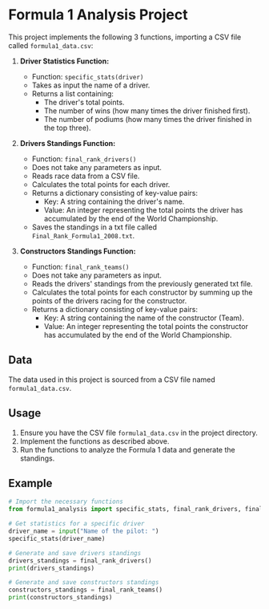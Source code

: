 # Formula 1 Analysis Project

This project implements the following 3 functions, importing a CSV file called `formula1_data.csv`:

1. **Driver Statistics Function:**
   - Function: `specific_stats(driver)`
   - Takes as input the name of a driver.
   - Returns a list containing:
     - The driver's total points.
     - The number of wins (how many times the driver finished first).
     - The number of podiums (how many times the driver finished in the top three).

2. **Drivers Standings Function:**
   - Function: `final_rank_drivers()`
   - Does not take any parameters as input.
   - Reads race data from a CSV file.
   - Calculates the total points for each driver.
   - Returns a dictionary consisting of key-value pairs:
     - Key: A string containing the driver's name.
     - Value: An integer representing the total points the driver has accumulated by the end of the World Championship.
   - Saves the standings in a txt file called `Final_Rank_Formula1_2008.txt`.

3. **Constructors Standings Function:**
   - Function: `final_rank_teams()`
   - Does not take any parameters as input.
   - Reads the drivers' standings from the previously generated txt file.
   - Calculates the total points for each constructor by summing up the points of the drivers racing for the constructor.
   - Returns a dictionary consisting of key-value pairs:
     - Key: A string containing the name of the constructor (Team).
     - Value: An integer representing the total points the constructor has accumulated by the end of the World Championship.

## Data

The data used in this project is sourced from a CSV file named `formula1_data.csv`.

## Usage

1. Ensure you have the CSV file `formula1_data.csv` in the project directory.
2. Implement the functions as described above.
3. Run the functions to analyze the Formula 1 data and generate the standings.

## Example

```python
# Import the necessary functions
from formula1_analysis import specific_stats, final_rank_drivers, final_rank_teams

# Get statistics for a specific driver
driver_name = input("Name of the pilot: ")
specific_stats(driver_name)

# Generate and save drivers standings
drivers_standings = final_rank_drivers()
print(drivers_standings)

# Generate and save constructors standings
constructors_standings = final_rank_teams()
print(constructors_standings)

